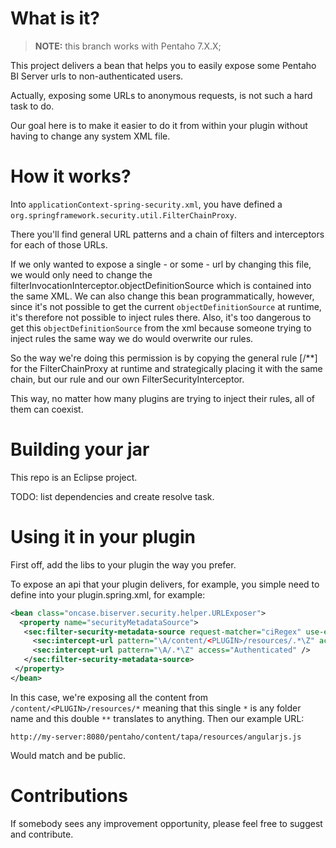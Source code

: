 # What is it?

> **NOTE:** this branch works with Pentaho 7.X.X;

This project delivers a bean that helps you to easily expose some Pentaho BI Server urls to non-authenticated users.

Actually, exposing some URLs to anonymous requests, is not such a hard task to do.

Our goal here is to make it easier to do it from within your plugin without having to change any system XML file.

# How it works?

Into `applicationContext-spring-security.xml`, you have defined a `org.springframework.security.util.FilterChainProxy`.

There you'll find general URL patterns and a chain of filters and interceptors for each of those URLs.

If we only wanted to expose a single - or some - url by changing this file, we would only need to change the filterInvocationInterceptor.objectDefinitionSource which is contained into the same XML. We can also change this bean programmatically, however, since it's not possible to get the current `objectDefinitionSource` at runtime, it's therefore not possible to inject rules there. Also, it's too dangerous to get this `objectDefinitionSource` from the xml because someone trying to inject rules the same way we do would overwrite our rules.

So the way we're doing this permission is by copying the general rule [/**] for the FilterChainProxy at runtime and strategically placing it with the same chain, but our rule and our own FilterSecurityInterceptor.

This way, no matter how many plugins are trying to inject their rules, all of them can coexist.

# Building your jar

This repo is an Eclipse project.

TODO: list dependencies and create resolve task.

# Using it in your plugin

First off, add the libs to your plugin the way you prefer.

To expose an api that your plugin delivers, for example, you simple need to define into your plugin.spring.xml, for example:

```xml
<bean class="oncase.biserver.security.helper.URLExposer">
  <property name="securityMetadataSource">
   <sec:filter-security-metadata-source request-matcher="ciRegex" use-expressions="false">
     <sec:intercept-url pattern="\A/content/<PLUGIN>/resources/.*\Z" access="Anonymous,Authenticated" />
     <sec:intercept-url pattern="\A/.*\Z" access="Authenticated" />
   </sec:filter-security-metadata-source>
 </property>
</bean>
```

In this case, we're exposing all the content from `/content/<PLUGIN>/resources/*` meaning that this single `*` is any folder name and this double `**` translates to anything. Then our example URL:
```
http://my-server:8080/pentaho/content/tapa/resources/angularjs.js
```

Would match and be public.

# Contributions

If somebody sees any improvement opportunity, please feel free to suggest and contribute.

